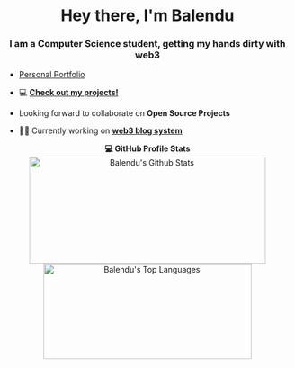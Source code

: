 <h1 align="center">Hey there, I'm Balendu</h1>
<h3 align="center">I am a Computer Science student, getting my hands dirty with web3</h3>

- [Personal Portfolio](https://balendurawat.github.io/)

- 💻 **[Check out my projects!](https://github.com/balendurawat?tab=repositories)**

- Looking forward to collaborate on **Open Source Projects**

- 👨‍💻 Currently working on **[web3 blog system](https://github.com/balendurawat/pehig)**

 <summary style="text-align : center"><b>💻 GitHub Profile Stats</b>
  <br/>
    <a href="https://github.com/balendurawat/github-readme-stats"><img alt="Balendu's Github Stats" src="https://denvercoder1-github-readme-stats.vercel.app/api/?username=balendurawat &show_icons=true&count_private=true&theme=react&hide_border=true&bg_color=1F222E&title_color=F85D7F&icon_color=F8D866" height="190px" width="420px"/></a>
  <a href="https://github.com/balendurawat/github-readme-stats"><img alt="Balendu's Top Languages" src="https://github-readme-stats.vercel.app/api/top-langs/?username=Aadarsh805&langs_count=8&layout=compact&theme=react&hide_border=true&bg_color=1F222E&title_color=F85D7F&icon_color=F8D866&hide=Jupyter%20Notebook" height="170px" width="370px"/></a>
  <br/>
  </summary>
